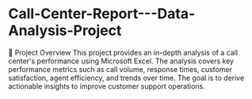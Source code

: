 # Call-Center-Report---Data-Analysis-Project
📌 Project Overview  This project provides an in-depth analysis of a call center's performance using Microsoft Excel. The analysis covers key performance metrics such as call volume, response times, customer satisfaction, agent efficiency, and trends over time. The goal is to derive actionable insights to improve customer support operations.
